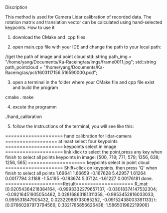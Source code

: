 Discription

This method is used for Camera Lidar calibration of recorded data. The rotation matrix and translation vector can be calculated using hand-selected keypoints.
How to use it

1. download the CMake and .cpp files

2. open main.cpp file with your IDE and change the path to your local path:

//get the path of image and point cloud
std::string path_img = "/home/yang/Documents/Ka-Raceing/as/imgs/frame0011.jpg";
std::string path_pointcloud = "/home/yang/Documents/Ka-Raceing/as/pcl/1603117156.516590000.pcd";

3. open a terminal in the folder where your CMake file and cpp file exist and build the program

cmake .
make

4. excute the programm

./hand_calibration

5. follow the instructions of the terminal, you will see like this:

==================== hand calibration for lidar-camera ==================
at least select four keypoints
==================== keypoints select in image ====================
link klick to select the point,press any key when finish to select all points
keypoints in image:    [500, 718;
771, 579;
1356, 638;
1256, 565]
==================== keypoints select in point cloud ====================
Shift+click on keypoints, then press 'Q' when finish to select all points
1.69641 1.66659 -0.167628
5.42957 1.61264 0.0017794
3.1188 -1.54195 -0.183674
5.37124 -1.61227 0.00176181
done.
====================Result====================
R_mat: [0.02054364218384164, -0.9993332279657137, -0.03018374147532304;
-0.09216451905054462, 0.02816863181311358, -0.9953452816033033;
0.995531847905432, 0.02322988733085252, -0.09152438003391133]
t: [0.07660287973794566;
0.3321785856626438;
1.586501982219909]





